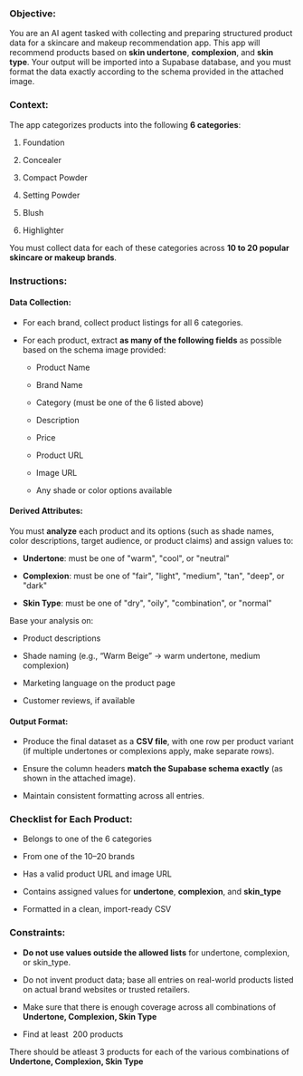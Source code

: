 ### **Objective:**

You are an AI agent tasked with collecting and preparing structured product data for a skincare and makeup recommendation app. This app will recommend products based on **skin undertone**, **complexion**, and **skin type**. Your output will be imported into a Supabase database, and you must format the data exactly according to the schema provided in the attached image.

### **Context:**

The app categorizes products into the following **6 categories**:

1.  Foundation
    
2.  Concealer
    
3.  Compact Powder
    
4.  Setting Powder
    
5.  Blush
    
6.  Highlighter
    

You must collect data for each of these categories across **10 to 20 popular skincare or makeup brands**.

### **Instructions:**

#### **Data Collection:**

*   For each brand, collect product listings for all 6 categories.
    
*   For each product, extract **as many of the following fields** as possible based on the schema image provided:
    
    *   Product Name
        
    *   Brand Name
        
    *   Category (must be one of the 6 listed above)
        
    *   Description
        
    *   Price
        
    *   Product URL
        
    *   Image URL
        
    *   Any shade or color options available
        

#### **Derived Attributes:**

You must **analyze** each product and its options (such as shade names, color descriptions, target audience, or product claims) and assign values to:

*   **Undertone**: must be one of "warm", "cool", or "neutral"
    
*   **Complexion**: must be one of "fair", "light", "medium", "tan", "deep", or "dark"
    
*   **Skin Type**: must be one of "dry", "oily", "combination", or "normal"
    

Base your analysis on:

*   Product descriptions
    
*   Shade naming (e.g., “Warm Beige” → warm undertone, medium complexion)
    
*   Marketing language on the product page
    
*   Customer reviews, if available
    

#### **Output Format:**

*   Produce the final dataset as a **CSV file**, with one row per product variant (if multiple undertones or complexions apply, make separate rows).
    
*   Ensure the column headers **match the Supabase schema exactly** (as shown in the attached image).
    
*   Maintain consistent formatting across all entries.
    

### **Checklist for Each Product:**

*   Belongs to one of the 6 categories
    
*   From one of the 10–20 brands
    
*   Has a valid product URL and image URL
    
*   Contains assigned values for **undertone**, **complexion**, and **skin\_type**
    
*   Formatted in a clean, import-ready CSV
    

### **Constraints:**

*   **Do not use values outside the allowed lists** for undertone, complexion, or skin\_type.
    
*   Do not invent product data; base all entries on real-world products listed on actual brand websites or trusted retailers.
    
*   Make sure that there is enough coverage across all combinations of **Undertone, Complexion, Skin Type**
    
*   Find at least  200 products
    

There should be atleast 3 products for each of the various combinations of **Undertone, Complexion, Skin Type**
